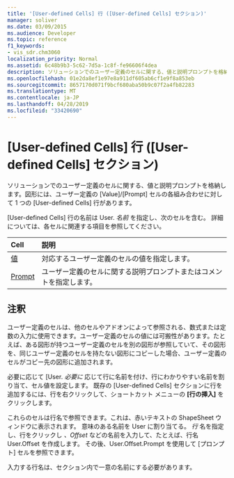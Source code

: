 ```yaml
---
title: '[User-defined Cells] 行 ([User-defined Cells] セクション)'
manager: soliver
ms.date: 03/09/2015
ms.audience: Developer
ms.topic: reference
f1_keywords:
- vis_sdr.chm3060
localization_priority: Normal
ms.assetid: 6c48b9b3-5c62-7d5a-1c8f-fe96606f4dea
description: ソリューションでのユーザー定義のセルに関する、値と説明プロンプトを格納します。図形には、ユーザー定義の [Value]/[Prompt] セルの各組み合わせに対して 1 つの [User-defined Cells] 行があります。
ms.openlocfilehash: 01e2da8ef1e97e8a911df605ab6cf1e9f8a853eb
ms.sourcegitcommit: 8657170d071f9bcf680aba50b9c07f2a4fb82283
ms.translationtype: MT
ms.contentlocale: ja-JP
ms.lasthandoff: 04/28/2019
ms.locfileid: "33420690"
---
```

# <a name="user-defined-cells-row-user-defined-cells-section"></a>[User-defined Cells] 行 ([User-defined Cells] セクション)

ソリューションでのユーザー定義のセルに関する、値と説明プロンプトを格納します。図形には、ユーザー定義の [Value]/[Prompt] セルの各組み合わせに対して 1 つの [User-defined Cells] 行があります。
  
[User-defined Cells] 行の名前は User. *名前*  を指定し、次のセルを含む。 詳細については、各セルに関連する項目を参照してください。 
  
|**Cell**|**説明**|
|:-----|:-----|
|[値](value-cell-user-defined-cells-section.md) <br/> |対応するユーザー定義のセルの値を指定します。  <br/> |
|[Prompt](prompt-cell-user-defined-cells-section.md) <br/> |ユーザー定義のセルに関する説明プロンプトまたはコメントを指定します。  <br/> |
   
## <a name="remarks"></a>注釈

ユーザー定義のセルは、他のセルやアドオンによって参照される、数式または定数の入力に使用できます。ユーザー定義のセルの値には可搬性があります。たとえば、ある図形が持つユーザー定義のセルを別の図形が参照していて、その図形を、同じユーザー定義のセルを持たない図形にコピーした場合、ユーザー定義のセルがコピー先の図形に追加されます。
  
 必要に応じて [User.  *必要に*  応じて行に名前を付け、行にわかりやすい名前を割り当て、セル値を設定します。 既存の [User-defined Cells] セクションに行を追加するには、行を右クリックして、ショートカット メニューの **[行の挿入]** をクリックします。 
  
これらのセルは行名で参照できます。これは、赤いテキストの ShapeSheet ウィンドウに表示されます。 意味のある名前を User に割り当てる。 *行*  名を指定し、行をクリックし  *、Offset*  などの名前を入力して、たとえば、行名 User.Offset を作成します。 その後、User.Offset.Prompt を使用して [プロンプト] セルを参照できます。 
  
入力する行名は、セクション内で一意の名前にする必要があります。
  


